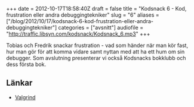 +++
date = 2012-10-17T18:58:40Z
draft = false
title = "Kodsnack 6 - Kod, frustration eller andra debuggingtekniker"
slug = "6"
aliases = ["/blog/2012/10/17/kodsnack-6-kod-frustration-eller-andra-debuggingtekniker"]
categories = ["avsnitt"]
audiofile = "http://traffic.libsyn.com/kodsnack/Kodsnack_6.mp3"
+++

Tobias och Fredrik snackar frustration - vad som händer när man kör fast, hur man gör för att komma vidare samt nyttan med att ha ett hum om sin debugger. Som avslutning presenterar vi också Kodsnacks bokklubb och dess första bok.

## Länkar ##

* [Valgrind](http://valgrind.org)

